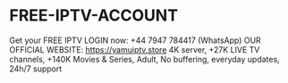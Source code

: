 # FREE-IPTV-ACCOUNT
Get your FREE IPTV LOGIN now: +44 7947 784417 (WhatsApp) OUR OFFICIAL WEBSITE: https://yamuiptv.store 4K server, +27K LIVE TV channels, +140K Movies & Series, Adult, No buffering, everyday updates, 24h/7 support

